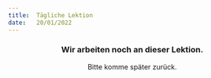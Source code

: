 ```yaml
---
title:  Tägliche Lektion
date:   20/01/2022
---
```


### <center>Wir arbeiten noch an dieser Lektion.</center>
<center>Bitte komme später zurück.</center>